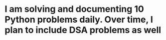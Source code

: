 # I am solving and documenting 10 Python problems daily. Over time, I plan to include DSA problems as well
